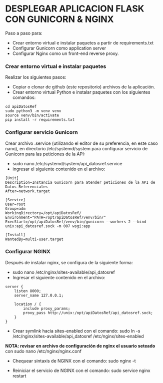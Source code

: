 # DESPLEGAR APLICACION FLASK CON GUNICORN & NGINX 
Paso a paso para:
* Crear entorno virtual e instalar paquetes a partir de requirements.txt
* Configurar Gunicorn como application server
* Configurar Nginx como un front-end reverse proxy.

### Crear entorno virtual e instalar paquetes

Realizar los siguientes pasos:
* Copiar o clonar de github (este repositorio) archivos de la aplicación.
* Crear entorno virtual Python e instalar paquetes con los siguientes comandos:

```
cd apiDatosRef
sudo python3 -m venv venv
source venv/bin/activate
pip install -r requirements.txt
```

### Configurar servicio Gunicorn 

Crear archivo .service (utilizando el editor de su preferencia, en este caso nano), en directorio /etc/systemd/system para configurar servicio de Gunicorn para las peticiones de la API:
* sudo nano /etc/systemd/system/api_datosref.service
* ingresar el siguiente contenido en el archivo:

```
[Unit]
Description=Instancia Gunicorn para atender peticiones de la API de Datos Referenciales
After=network.target

[Service]
User=root
Group=adm
WorkingDirectory=/opt/apiDatosRef/
Environment="PATH=/opt/apiDatosRef/venv/bin/"
ExecStart=/opt/apiDatosRef/venv/bin/gunicorn --workers 2 --bind unix:api_datosref.sock -m 007 wsgi:app

[Install]
WantedBy=multi-user.target
```

### Configurar NGINX

Después de instalar nginx, se configura de la siguiente forma:
* sudo nano /etc/nginx/sites-available/api_datosref
* Ingresar el siguiente contenido en el archivo:

```
server {
    listen 8000;
    server_name 127.0.0.1;

    location / {
        include proxy_params;
        proxy_pass http://unix:/opt/apiDatosRef/api_datosref.sock;
    }
}
```



* Crear symlink hacia sites-enabled con el comando: 
sudo ln -s /etc/nginx/sites-available/api_datosref /etc/nginx/sites-enabled

**NOTA: revisar en archivo de configuración de nginx el usuario seteado** con sudo nano /etc/nginx/nginx.conf

* Chequear sintaxis de NGINX con el comando:
sudo nginx -t

* Reiniciar el servicio de NGINX con el comando:
sudo service nginx restart
